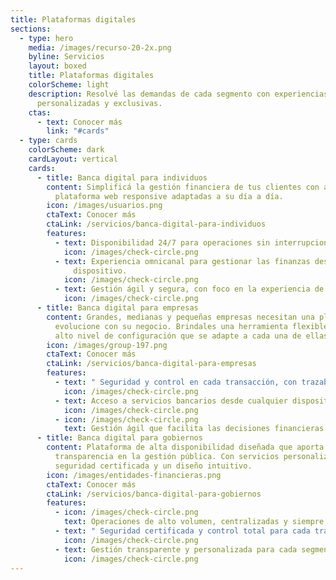 ```yaml
---
title: Plataformas digitales
sections:
  - type: hero
    media: /images/recurso-20-2x.png
    byline: Servicios
    layout: boxed
    title: Plataformas digitales
    colorScheme: light
    description: Resolvé las demandas de cada segmento con experiencias digitales
      personalizadas y exclusivas.
    ctas:
      - text: Conocer más
        link: "#cards"
  - type: cards
    colorScheme: dark
    cardLayout: vertical
    cards:
      - title: Banca digital para individuos
        content: Simplificá la gestión financiera de tus clientes con apps nativas y una
          plataforma web responsive adaptadas a su día a día.
        icon: /images/usuarios.png
        ctaText: Conocer más
        ctaLink: /servicios/banca-digital-para-individuos
        features:
          - text: Disponibilidad 24/7 para operaciones sin interrupciones.
            icon: /images/check-circle.png
          - text: Experiencia omnicanal para gestionar las finanzas desde cualquier
              dispositivo.
            icon: /images/check-circle.png
          - text: Gestión ágil y segura, con foco en la experiencia de usuario.
            icon: /images/check-circle.png
      - title: Banca digital para empresas
        content: Grandes, medianas y pequeñas empresas necesitan una plataforma que
          evolucione con su negocio. Brindales una herramienta flexible y con un
          alto nivel de configuración que se adapte a cada una de ellas.
        icon: /images/group-197.png
        ctaText: Conocer más
        ctaLink: /servicios/banca-digital-para-empresas
        features:
          - text: " Seguridad y control en cada transacción, con trazabilidad total."
            icon: /images/check-circle.png
          - text: Acceso a servicios bancarios desde cualquier dispositivo.
            icon: /images/check-circle.png
          - icon: /images/check-circle.png
            text: Gestión ágil que facilita las decisiones financieras.
      - title: Banca digital para gobiernos
        content: Plataforma de alta disponibilidad diseñada que aporta agilidad y
          transparencia en la gestión pública. Con servicios personalizados,
          seguridad certificada y un diseño intuitivo.
        icon: /images/entidades-financieras.png
        ctaText: Conocer más
        ctaLink: /servicios/banca-digital-para-gobiernos
        features:
          - icon: /images/check-circle.png
            text: Operaciones de alto volumen, centralizadas y siempre disponibles.
          - text: " Seguridad certificada y control total para cada transacción."
            icon: /images/check-circle.png
          - text: Gestión transparente y personalizada para cada segmento de gobierno.
            icon: /images/check-circle.png
---
```

